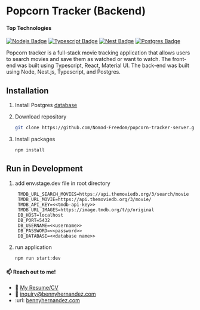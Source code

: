 # Popcorn Tracker (Backend)

<!-- ![sticky notes app](https://raw.githubusercontent.com/Nomad-Freedom/sticky-notes-web/main/public/sticky-notes.png) -->

#### Top Technologies

[![Nodejs Badge](https://img.shields.io/badge/-Nodejs-3C873A?style=for-the-badge&labelColor=black&logo=node.js&logoColor=3C873A)](#) [![Typescript Badge](https://img.shields.io/badge/-Typescript-007acc?style=for-the-badge&labelColor=black&logo=typescript&logoColor=007acc)](#) [![Nest Badge](https://img.shields.io/badge/-Nest-E0234E?style=for-the-badge&labelColor=black&logo=nestjs&logoColor=E0234E)](#) [![Postgres Badge](https://img.shields.io/badge/-PostgreSQL-4169E1?style=for-the-badge&labelColor=black&logo=postgresql&logoColor=4169E1)](#)

Popcorn tracker is a full-stack movie tracking application that allows
users to search movies and save them as watched or want to watch. The
front-end was built using Typescript, React, Material UI. The back-end
was built using Node, Nest.js, Typescript, and Postgres.

## Installation

1. Install Postgres [database](https://www.postgresql.org/)
2. Download repository
   ```bash
   git clone https://github.com/Nomad-Freedom/popcorn-tracker-server.git
   ```
3. Install packages

   ```bash
   npm install
   ```

<!-- 4. Install the [frontend](https://github.com/Nomad-Freedom/sticky-notes-web) companion to this backend -->

## Run in Development

1. add env.stage.dev file in root directory
   ```env
    TMDB_URL_SEARCH_MOVIES=https://api.themoviedb.org/3/search/movie
    TMDB_URL_MOVIE=https://api.themoviedb.org/3/movie/
    TMDB_API_KEY=<<tmdb-api-key>>
    TMDB_URL_IMAGES=https://image.tmdb.org/t/p/original
    DB_HOST=localhost
    DB_PORT=5432
    DB_USERNAME=<<username>>
    DB_PASSWORD=<<password>>
    DB_DATABASE=<<database name>>
   ```
2. run application
   ```bash
   npm run start:dev
   ```

<!-- TODO: Add last video link -->

#### :mailbox: Reach out to me!

- :paperclip: [My Resume/CV]()
- :email: inquiry@bennyhernandez.com
- :url: [bennyhernandez.com](https://www.bennyhernandez.com)
